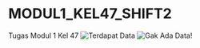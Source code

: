 # MODUL1_KEL47_SHIFT2
Tugas Modul 1 Kel 47
![Terdapat Data](https://user-images.githubusercontent.com/38337543/99641465-df900100-2a7c-11eb-8967-e0ff4e54e2c7.png)
![Gak Ada Data!](https://user-images.githubusercontent.com/38337543/99641488-ec145980-2a7c-11eb-9087-98cfb3ac8884.png)

